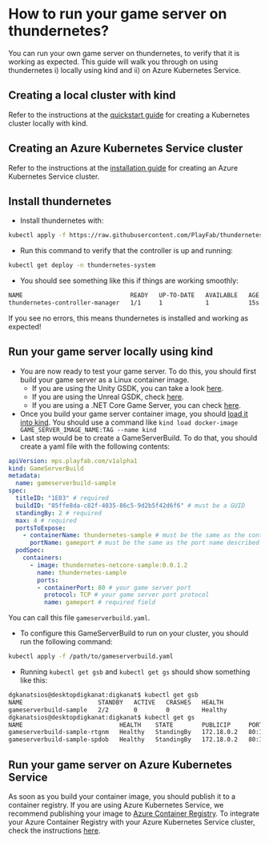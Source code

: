 # How to run your game server on thundernetes?

You can run your own game server on thundernetes, to verify that it is working as expected. This guide will walk you through on using thundernetes i) locally using kind and ii) on Azure Kubernetes Service.

## Creating a local cluster with kind

Refer to the instructions at the [quickstart guide](./quickstart.md) for creating a Kubernetes cluster locally with kind.

## Creating an Azure Kubernetes Service cluster

Refer to the instructions at the [installation guide](./installation.md) for creating an Azure Kubernetes Service cluster.

## Install thundernetes

- Install thundernetes with: 

```bash
kubectl apply -f https://raw.githubusercontent.com/PlayFab/thundernetes/master/installfiles/operator.yaml
```

- Run this command to verify that the controller is up and running:

```bash
kubectl get deploy -n thundernetes-system
```

- You should see something like this if things are working smoothly:

```bash
NAME                              READY   UP-TO-DATE   AVAILABLE   AGE
thundernetes-controller-manager   1/1     1            1           15s
```

If you see no errors, this means thundernetes is installed and working as expected!

## Run your game server locally using kind

- You are now ready to test your game server. To do this, you should first build your game server as a Linux container image. 
  - If you are using the Unity GSDK, you can take a look [here](https://github.com/PlayFab/MpsSamples/tree/master/UnityMirror#running-unity-server-as-a-linux-executable). 
  - If you are using the Unreal GSDK, check [here](https://github.com/PlayFab/gsdk/tree/master/UnrealPlugin#setting-up-a-linux-dedicated-server-on-playfab).
  - If you are using a .NET Core Game Server, you can check [here](https://github.com/PlayFab/MpsSamples/tree/master/wrappingGsdk#using-a-linux-build).
- Once you build your game server container image, you should [load it into kind](https://kind.sigs.k8s.io/docs/user/quick-start/#loading-an-image-into-your-cluster). You should use a command like `kind load docker-image GAME_SERVER_IMAGE_NAME:TAG --name kind`
- Last step would be to create a GameServerBuild. To do that, you should create a yaml file with the following contents:

```yaml
apiVersion: mps.playfab.com/v1alpha1
kind: GameServerBuild
metadata:
  name: gameserverbuild-sample
spec:
  titleID: "1E03" # required
  buildID: "85ffe8da-c82f-4035-86c5-9d2b5f42d6f6" # must be a GUID
  standingBy: 2 # required
  max: 4 # required
  portsToExpose:
    - containerName: thundernetes-sample # must be the same as the container name described below
      portName: gameport # must be the same as the port name described below
  podSpec:
    containers:
      - image: thundernetes-netcore-sample:0.0.1.2
        name: thundernetes-sample
        ports:
        - containerPort: 80 # your game server port
          protocol: TCP # your game server port protocol
          name: gameport # required field
```

You can call this file `gameserverbuild.yaml`.

- To configure this GameServerBuild to run on your cluster, you should run the following command:

```bash
kubectl apply -f /path/to/gameserverbuild.yaml
```

- Running `kubectl get gsb` and `kubectl get gs` should show something like this:

```bash
dgkanatsios@desktopdigkanat:digkanat$ kubectl get gsb
NAME                     STANDBY   ACTIVE   CRASHES   HEALTH
gameserverbuild-sample   2/2       0        0         Healthy
dgkanatsios@desktopdigkanat:digkanat$ kubectl get gs
NAME                           HEALTH    STATE        PUBLICIP     PORTS      SESSIONID
gameserverbuild-sample-rtgnm   Healthy   StandingBy   172.18.0.2   80:14913
gameserverbuild-sample-spdob   Healthy   StandingBy   172.18.0.2   80:14208
```

## Run your game server on Azure Kubernetes Service

As soon as you build your container image, you should publish it to a container registry. If you are using Azure Kubernetes Service, we recommend publishing your image to [Azure Container Registry](https://docs.microsoft.com/en-us/azure/container-registry/). To integrate your Azure Container Registry with your Azure Kubernetes Service cluster, check the instructions [here](https://docs.microsoft.com/en-us/azure/aks/cluster-container-registry-integration).
